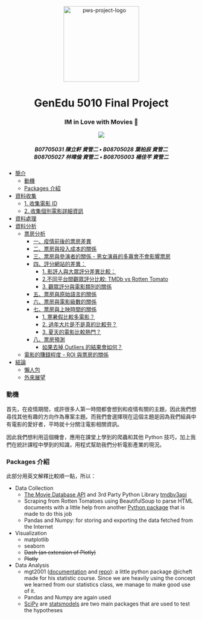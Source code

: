 <center>
<img src="https://gist.githubusercontent.com/icheft/caa4b43f0f3393ae32dc9d82d6bbce01/raw/63b61f680033999ef788ebebeb4cd8e146fb416e/favpng_film-cinema-video.png" alt="pws-project-logo" width="200">
<br>
<h1 align='center'>
GenEdu 5010 Final Project
</h1>
<h3 align="center">IM in Love with Movies 🎥</h3>
<div align="center">
  <a href="https://icheft.github.io/IM-in-Love-with-Movies/slides.pdf">
    <img src="https://img.shields.io/badge/GenEdu 5010-Slides-blue?style=for-the-badge&logo=SlideShare">
  </a>
</div>
<h5 align="center">
B07705031 陳立軒 資管二 • 
B08705028 葉柏辰 資管二 <br>
B08705027 林暐倫 資管二 • 
B08705003 楊佳芊 資管二 <br>
</h5>
</center>


+ [簡介](#簡介)
    + [動機](#動機)
    + [Packages 介紹](#packages-介紹)
+ [資料收集](#資料收集)
    + [1. 收集電影 ID](#1-收集電影-id)
    + [2. 收集個別電影詳細資訊](#2-收集個別電影詳細資訊)
+ [資料處理](#資料處理)
+ [資料分析](#資料分析)
    + [票房分析](#票房分析)
        + [一、疫情前後的票房差異](#一疫情前後的票房差異)
        + [二、票房與投入成本的關係](#二票房與投入成本的關係)
        + [三、票房與參演者的關係 - 男女演員的多寡會不會影響票房](#三票房與參演者的關係---男女演員的多寡會不會影響票房)
        + [四、評分網站的差異：](#四評分網站的差異)
            + [1. 影評人與大眾評分差異比較：](#1-影評人與大眾評分差異比較)
            + [2.不同平台間觀眾評分比較: TMDb vs Rotten Tomato](#2不同平台間觀眾評分比較-tmdb-vs-rotten-tomato)
            + [3. 觀眾評分與電影類別的關係](#3-觀眾評分與電影類別的關係)
        + [五、票房與原始語言的關係](#五票房與原始語言的關係)
        + [六、票房與電影級數的關係](#六票房與電影級數的關係)
        + [七、票房與上映時間的關係](#七票房與上映時間的關係)
            + [1. 寒暑假比較多電影？](#1-寒暑假比較多電影)
            + [2. 過年大片是不是真的比較夯？](#2-過年大片是不是真的比較夯)
            + [3. 夏天的電影比較熱門？](#3-夏天的電影比較熱門)
        + [八、票房預測](#八票房預測)
            + [如果去掉 Outliers 的結果會如何？](#如果去掉-outliers-的結果會如何)
    + [電影的賺錢程度 - ROI 與票房的關係](#電影的賺錢程度---roi-與票房的關係)
+ [結論](#結論)
    + [懶人包](#懶人包)
    + [外來展望](#外來展望)

### 動機

首先，在疫情期間，或許很多人第一時間都會想到和疫情有關的主題，因此我們想尋找其他有趣的方向作為專案主題。而我們會選擇現在這個主題是因為我們組員中有電影的愛好者，平時就十分關注電影相關資訊。

因此我們想利用這個機會，應用在課堂上學到的爬蟲和其他 Python 技巧，加上我們在統計課程中學到的知識，用程式幫助我們分析電影產業的現況。

### Packages 介紹

此部分用英文解釋比較順一點，所以：

+ Data Collection
    + [The Movie Database API](https://developers.themoviedb.org/3/getting-started/introduction) and 3rd Party Python Library [tmdbv3api](https://github.com/AnthonyBloomer/tmdbv3api)
    + Scraping from Rotten Tomatoes using BeautifulSoup to parse HTML documents with a little help from another [Python package](https://github.com/pdrm83/rotten_tomatoes_scraper) that is made to do this job
    + Pandas and Numpy: for storing and exporting the data fetched from the Internet
+ Visualization
    + matplotlib
    + seaborn
    + ~~Dash (an extension of Plotly)~~
    + ~~Plotly~~
+ Data Analysis
    + mgt2001 ([documentation](https://icheft.github.io/mgt2001-docs/) and [repo](https://github.com/icheft/mgt2001/)): a little python package @icheft made for his statistic course. Since we are heavily using the concept we learned from our statistics class, we manage to make good use of it. 
    + Pandas and Numpy are again used
    + [SciPy](https://www.scipy.org) are [statsmodels](https://www.statsmodels.org/stable/index.html) are two main packages that are used to test the hypotheses 

